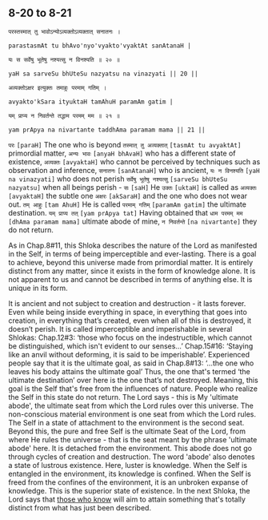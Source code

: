 ## <a name='_20-21'></a>8-20 to 8-21


```shloka-sa
परस्तस्मात् तु भावोऽन्योऽव्यक्तोऽव्यक्तात् सनातनः ।
```
```shloka-sa-hk
parastasmAt tu bhAvo'nyo'vyakto'vyaktAt sanAtanaH |
```
```shloka-sa
यः स सर्वेषु भूतेषु नश्यत्सु न विनश्यति ॥ २० ॥
```
```shloka-sa-hk
yaH sa sarveSu bhUteSu nazyatsu na vinazyati || 20 ||
```

```shloka-sa
अव्यक्तोऽक्षर इत्युक्तः तमाहुः परमाम् गतिम् ।
```
```shloka-sa-hk
avyakto'kSara ityuktaH tamAhuH paramAm gatim |
```
```shloka-sa
यम् प्राप्य न निवर्तन्ते तद्धाम परमम् मम ॥ २१ ॥
```
```shloka-sa-hk
yam prApya na nivartante taddhAma paramam mama || 21 ||
```

`परः` `[paraH]` The one who is beyond `तस्मात् तु अव्यक्तात्` `[tasmAt tu avyaktAt]` primordial matter, `अन्यः भावः` `[anyaH bhAvaH]` who has a different state of existence, `अव्यक्तः` `[avyaktaH]` who cannot be perceived by techniques such as observation and inference, `सनातनः` `[sanAtanaH]` who is ancient, `यः न विनश्यति` `[yaH na vinazyati]` who does not perish `सर्वेषु भूतेषु नश्यत्सु` `[sarveSu bhUteSu nazyatsu]` when all beings perish - `सः` `[saH]` He `उक्तः` `[uktaH]` is called as `अव्यक्तः` `[avyaktaH]` the subtle one `अक्षरः` `[akSaraH]` and the one who does not wear out. `तम् आहुः` `[tam AhuH]` He is called `परमाम् गतिम्` `[paramAm gatim]` the ultimate destination. `यम् प्राप्य तत्` `[yam prApya tat]` Having obtained that `धाम परमम् मम` `[dhAma paramam mama]` ultimate abode of mine, `न निवर्तन्ते` `[na nivartante]` they do not return.

As in Chap.8#11, this Shloka describes the nature of the Lord as manifested in the Self, in terms of being imperceptible and ever-lasting.
There is a goal to achieve, beyond this universe made from primordial matter. It is entirely distinct from any matter, since it exists in the form of knowledge alone. It is not apparent to us and cannot be described in terms of anything else. It is unique in its form. 



It is ancient and not subject to creation and destruction - it lasts forever. Even while being inside everything in space, in everything that goes into creation, in everything that’s created, even when all of this is destroyed, it doesn’t perish. It is called imperceptible and imperishable in several Shlokas:
Chap.12#3: ‘those who focus on the indestructible, which cannot be distinguished, which isn't evident to our senses…’
Chap.15#16: ‘Staying like an anvil without deforming, it is said to be imperishable’.
Experienced people say that it is the ultimate goal, as said in Chap.8#13: ‘…the one who leaves his body attains the ultimate goal’
Thus, the one that's termed ‘the ultimate destination’ over here is the one that’s not destroyed. Meaning, this goal is the Self that's free from the influences of nature. People who realize the Self in this state do not return. The Lord says - this is My 'ultimate abode', the ultimate seat from which the Lord rules over this universe. 
The non-conscious material environment is one seat from which the Lord rules. The Self in a state of attachment to the environment is the second seat. 
Beyond this, the pure and free Self is the ultimate Seat of the Lord, from where He rules the universe - that is the seat meant by the phrase 'ultimate abode' here. It is detached from the environment. This abode does not go through cycles of creation and destruction. 
The word 'abode' also denotes a state of lustrous existence. Here, luster is knowledge. When the Self is entangled in the environment, its knowledge is confined. When the Self is freed from the confines of the environment, it is an unbroken expanse of knowledge. This is the superior state of existence.
In the next Shloka, the Lord says that [those who know](jnAnI) will aim to attain something that's totally distinct from what has just been described.

